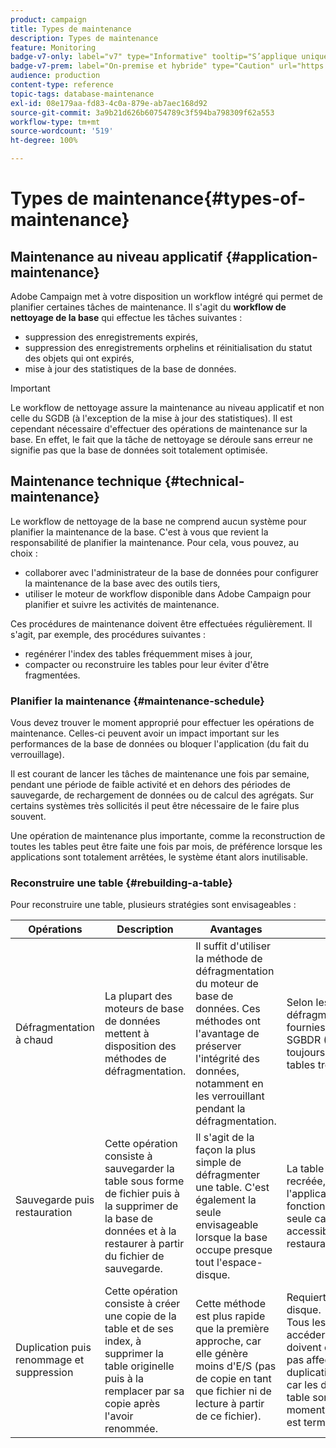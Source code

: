 ```yaml
---
product: campaign
title: Types de maintenance
description: Types de maintenance
feature: Monitoring
badge-v7-only: label="v7" type="Informative" tooltip="S’applique uniquement à Campaign Classic v7"
badge-v7-prem: label="On-premise et hybride" type="Caution" url="https://experienceleague.adobe.com/docs/campaign-classic/using/installing-campaign-classic/architecture-and-hosting-models/hosting-models-lp/hosting-models.html?lang=fr" tooltip="S’applique uniquement aux déploiements on-premise et hybrides"
audience: production
content-type: reference
topic-tags: database-maintenance
exl-id: 08e179aa-fd83-4c0a-879e-ab7aec168d92
source-git-commit: 3a9b21d626b60754789c3f594ba798309f62a553
workflow-type: tm+mt
source-wordcount: '519'
ht-degree: 100%

---
```


# Types de maintenance{#types-of-maintenance}



## Maintenance au niveau applicatif {#application-maintenance}

Adobe Campaign met à votre disposition un workflow intégré qui permet de planifier certaines tâches de maintenance. Il s&#39;agit du **workflow de nettoyage de la base** qui effectue les tâches suivantes :

* suppression des enregistrements expirés,
* suppression des enregistrements orphelins et réinitialisation du statut des objets qui ont expirés,
* mise à jour des statistiques de la base de données.

>[!IMPORTANT]
>
>Le workflow de nettoyage assure la maintenance au niveau applicatif et non celle du SGDB (à l&#39;exception de la mise à jour des statistiques). Il est cependant nécessaire d&#39;effectuer des opérations de maintenance sur la base. En effet, le fait que la tâche de nettoyage se déroule sans erreur ne signifie pas que la base de données soit totalement optimisée.

## Maintenance technique {#technical-maintenance}

Le workflow de nettoyage de la base ne comprend aucun système pour planifier la maintenance de la base. C&#39;est à vous que revient la responsabilité de planifier la maintenance. Pour cela, vous pouvez, au choix :

* collaborer avec l&#39;administrateur de la base de données pour configurer la maintenance de la base avec des outils tiers,
* utiliser le moteur de workflow disponible dans Adobe Campaign pour planifier et suivre les activités de maintenance.

Ces procédures de maintenance doivent être effectuées régulièrement. Il s&#39;agit, par exemple, des procédures suivantes :

* regénérer l&#39;index des tables fréquemment mises à jour,
* compacter ou reconstruire les tables pour leur éviter d&#39;être fragmentées.

### Planifier la maintenance {#maintenance-schedule}

Vous devez trouver le moment approprié pour effectuer les opérations de maintenance. Celles-ci peuvent avoir un impact important sur les performances de la base de données ou bloquer l&#39;application (du fait du verrouillage).

Il est courant de lancer les tâches de maintenance une fois par semaine, pendant une période de faible activité et en dehors des périodes de sauvegarde, de rechargement de données ou de calcul des agrégats. Sur certains systèmes très sollicités il peut être nécessaire de le faire plus souvent.

Une opération de maintenance plus importante, comme la reconstruction de toutes les tables peut être faite une fois par mois, de préférence lorsque les applications sont totalement arrêtées, le système étant alors inutilisable.

### Reconstruire une table {#rebuilding-a-table}

Pour reconstruire une table, plusieurs stratégies sont envisageables :

<table> 
 <thead> 
  <tr> 
   <th> Opérations </th> 
   <th> Description </th> 
   <th> Avantages </th> 
   <th> Inconvénients </th> 
  </tr> 
 </thead> 
 <tbody> 
  <tr> 
   <td> Défragmentation à chaud<br /> </td> 
   <td> La plupart des moteurs de base de données mettent à disposition des méthodes de défragmentation.<br /> </td> 
   <td> Il suffit d'utiliser la méthode de défragmentation du moteur de base de données. Ces méthodes ont l'avantage de préserver l'intégrité des données, notamment en les verrouillant pendant la défragmentation.<br /> </td> 
   <td> Selon les bases, ces méthodes de défragmentation peuvent être fournies comme une option du SGBDR (Cf. Oracle) et ne sont pas toujours les plus efficaces sur les tables très volumineuses.<br /> </td> 
  </tr> 
  <tr> 
   <td> Sauvegarde puis restauration<br /> </td> 
   <td> Cette opération consiste à sauvegarder la table sous forme de fichier puis à la supprimer de la base de données et à la restaurer à partir du fichier de sauvegarde.<br /> </td> 
   <td> Il s'agit de la façon la plus simple de défragmenter une table. C'est également la seule envisageable lorsque la base occupe presque tout l'espace-disque.<br /> </td> 
   <td> La table étant supprimée puis recréée, il est impossible de garder l'application en état de fonctionnement, même en lecture seule car la table n'est pas accessible pendant la phase de restauration.<br /> </td> 
  </tr> 
  <tr> 
   <td> Duplication puis renommage et suppression<br /> </td> 
   <td> Cette opération consiste à créer une copie de la table et de ses index, à supprimer la table originelle puis à la remplacer par sa copie après l'avoir renommée.<br /> </td> 
   <td> Cette méthode est plus rapide que la première approche, car elle génère moins d'E/S (pas de copie en tant que fichier ni de lecture à partir de ce fichier).<br /> </td> 
   <td> Requiert deux fois plus d'espace-disque.<br /> Tous les processus qui doivent accéder à la table en écriture doivent être arrêtés. Ils ne seront pas affectés par les opérations de duplication/renommage/suppression car les différentes versions de la table sont échangées au dernier moment lorsque la défragmentation est terminée. <br /> </td> 
  </tr> 
 </tbody> 
</table>
